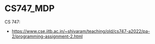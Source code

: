 # CS747_MDP

CS 747:

- https://www.cse.iitb.ac.in/~shivaram/teaching/old/cs747-a2022/pa-2/programming-assignment-2.html
